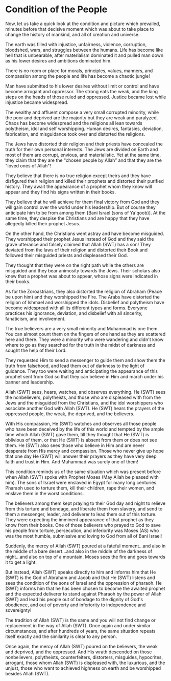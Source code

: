 Condition of the People
=======================

Now, let us take a quick look at the condition and picture which
prevailed, minutes before that decisive moment which was about to take
place to change the history of mankind, and all of creation and
universe.

The earth was filled with injustice, unfairness, violence, corruption,
bloodshed, wars, and struggles between the humans. Life has become like
hell that is unbearable, after materialism dominated it and pulled man
down as his lower desires and ambitions dominated him.

There is no room or place for morals, principles, values, manners, and
compassion among the people and life has become a chaotic jungle!

Man have submitted to his lower desires without limit or control and
have become arrogant and oppressor. The strong eats the weak, and the
king steps on the heads of those ruled and oppressed. Justice became
lost while injustice became widespread.

The wealthy and affluent compose a very small corrupted minority, while
the poor and deprived are the majority but they are weak and paralyzed.
Chaos has become widespread and the religions all lean towards
polytheism, idol and self worshipping. Human desires, fantasies,
deviation, fabrication, and misguidance took over and distorted the
religions.

The Jews have distorted their religion and their priests have concealed
the truth for their own personal interests. The Jews are divided on
Earth and most of them are corrupt, envious, and materialistic. Yet at
the same time, they claim that they are the "chosen people by Allah” and
that they are the "loved ones of Allah"!

They believe that there is no true religion except theirs and they have
disfigured their religion and killed their prophets and distorted their
purified history. They await the appearance of a prophet whom they know
will appear and they find his signs written in their books.

They believe that he will achieve for them final victory from God and
they will gain control over the world under his leadership. But of
course they anticipate him to be from among them [Bani Israel (sons of
Ya'qoob)]. At the same time, they despise the Christians and are happy
that they have allegedly killed their prophet Jesus.

On the other hand, the Christians went astray and have become misguided.
They worshipped their prophet Jesus instead of God and they said the
grave utterance and falsely claimed that Allah (SWT) has a son! They
deviated from the laws of their religion and distorted their Book and
followed their misguided priests and displeased their God.

They thought that they were on the right path while the others are
misguided and they bear animosity towards the Jews. Their scholars also
knew that a prophet was about to appear, whose signs were indicated in
their books.

As for the Zoroastrians, they also distorted the religion of Abraham
(Peace be upon him) and they worshipped the Fire. The Arabs have
distorted the religion of Ishmael and worshipped the idols. Disbelief
and polytheism have become widespread with all its different types and
forms. Everyone practices his ignorance, deviation, and disbelief with
all sincerity, fanaticism, and involvement.

The true believers are a very small minority and Muhammad is one them.
You can almost count them on the fingers of one hand as they are
scattered here and there. They were a minority who were wandering and
didn't know where to go as they searched for the truth in the midst of
darkness and sought the help of their Lord.

They requested Him to send a messenger to guide them and show them the
truth from falsehood, and lead them out of darkness to the light of
guidance. They too were waiting and anticipating the appearance of this
prophet sent from God so that they can believe in Him and march under
his banner and leadership.

Allah (SWT) sees, hears, watches, and observes everything. He (SWT) sees
the nonbelievers, polytheists, and those who are displeased with from
the Jews and the misguided from the Christians, and the idol worshippers
who associate another God with Allah (SWT). He (SWT) hears the prayers
of the oppressed people, the weak, the deprived, and the believers.

With His compassion, He (SWT) watches and observes all those people who
have been deceived by the life of this world and tempted by the ample
time which Allah (SWT) gave them, till they thought that He (SWT) is
oblivious of them, or that He (SWT) is absent from them or does not see
them. He (SWT) also sees those who believe in Him and are never
desperate from His mercy and compassion. Those who never give up hope
that one day He (SWT) will answer their prayers as they have very deep
faith and trust in Him. And Muhammad was surely one of them!

This condition reminds us of the same situation which was present before
when Allah (SWT) spoke with Prophet Moses (May Allah be pleased with
him). The sons of Israel were enslaved in Egypt for many long centuries.
Pharaoh used to torture them, kill their children, rape their women, and
enslave them in the worst conditions.

The believers among them kept praying to their God day and night to
relieve from this torture and bondage, and liberate them from slavery,
and send to them a messenger, leader, and deliverer to lead them out of
this torture. They were expecting the imminent appearance of that
prophet as they know from their books. One of those believers who prayed
to God to save his people from torture, persecution, and inferiority was
Moses (AS) who was the most humble, submissive and loving to God from
all of Bani Israel!

Suddenly, the mercy of Allah (SWT) poured at a fateful moment…and also
in the middle of a bare desert…and also in the middle of the darkness of
night…and also on top of a mountain. Moses sees the fire and goes
towards it to get a light.

But instead, Allah (SWT) speaks directly to him and informs him that He
(SWT) is the God of Abraham and Jacob and that He (SWT) listens and sees
the condition of the sons of Israel and the oppression of pharaoh. He
(SWT) informs him that he has been chosen to become the awaited prophet
and the expected deliverer to stand against Pharaoh by the power of
Allah (SWT) and lead his people out of bondage to the dignity of God's
obedience, and out of poverty and inferiority to independence and
sovereignty!

The tradition of Allah (SWT) is the same and you will not find change or
replacement in the way of Allah (SWT). Once again and under similar
circumstances, and after hundreds of years, the same situation repeats
itself exactly and the similarity is clear to any person.

Once again, the mercy of Allah (SWT) poured on the believers, the weak
and deprived, and the oppressed. And His wrath descended on those
nonbelievers, polytheists, counterfeiters, distorters, misguides,
hypocrites, arrogant, those whom Allah (SWT) is displeased with, the
luxurious, and the unjust, those who want to achieved highness on earth
and be worshipped besides Allah (SWT).


